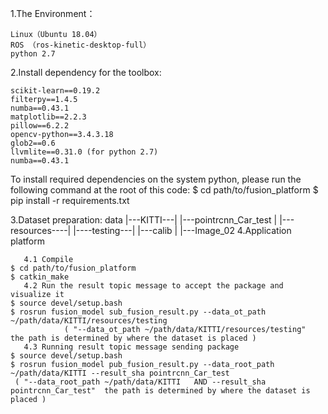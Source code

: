 1.The Environment：

	Linux（Ubuntu 18.04）
	ROS （ros-kinetic-desktop-full）
	python 2.7

2.Install dependency for the toolbox:

	scikit-learn==0.19.2
	filterpy==1.4.5
	numba==0.43.1
	matplotlib==2.2.3
	pillow==6.2.2
	opencv-python==3.4.3.18
	glob2==0.6
	llvmlite==0.31.0 (for python 2.7)
	numba==0.43.1
	
To install required dependencies on the system python, please run the following command at the root of this code:
$ cd path/to/fusion_platform
$ pip install -r requirements.txt

3.Dataset preparation:
data
|---KITTI---|
          |---pointrcnn_Car_test
	  |
          |---resources----|
                          |----testing---|
                          |---calib
                          |
                          |---Image_02
4.Application platform

       4.1 Compile
	$ cd path/to/fusion_platform
	$ catkin_make
       4.2 Run the result topic message to accept the package and visualize it
	$ source devel/setup.bash
	$ rosrun fusion_model sub_fusion_result.py --data_ot_path ~/path/data/KITTI/resources/testing
                ( "--data_ot_path ~/path/data/KITTI/resources/testing"  the path is determined by where the dataset is placed )
       4.3 Running result topic message sending package
	$ source devel/setup.bash
	$ rosrun fusion_model pub_fusion_result.py --data_root_path ~/path/data/KITTI --result_sha pointrcnn_Car_test
	 ( "--data_root_path ~/path/data/KITTI   AND --result_sha pointrcnn_Car_test"  the path is determined by where the dataset is placed )
	
